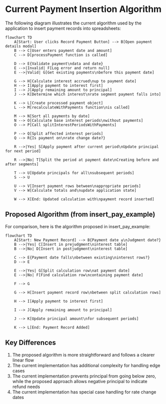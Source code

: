 # Current Payment Insertion Algorithm

The following diagram illustrates the current algorithm used by the application to insert payment records into spreadsheets:

```mermaid
flowchart TD
    A[Start: User clicks Record Payment Button] --> B[Open payment details modal]
    B --> C[User enters payment date and amount]
    C --> D[processPayment function is called]
    
    D --> E{Validate payment\ndata and date}
    E -->|Invalid| F[Log error and return null]
    E -->|Valid| G[Get existing payments\nbefore this payment date]
    
    G --> H[Calculate interest accrued\nup to payment date]
    H --> I[Apply payment to interest first]
    I --> J[Apply remaining amount to principal]
    J --> K[Determine which interest\nrate segment payment falls into]
    
    K --> L[Create processed payment object]
    L --> M[recalculateWithPayments function\nis called]
    
    M --> N[Sort all payments by date]
    N --> O[Calculate base interest periods\nwithout payments]
    O --> P[Call splitInterestPeriodsWithPayments]
    
    P --> Q[Split affected interest periods]
    Q --> R{Is payment on\nrate change date?}
    
    R -->|Yes| S[Apply payment after current period\nUpdate principal for next period]
    
    R -->|No| T[Split the period at payment date\nCreating before and after segments]
    
    T --> U[Update principals for all\nsubsequent periods]
    S --> U
    
    U --> V[Insert payment rows between\nappropriate periods]
    V --> W[Calculate totals and\nupdate application state]
    
    W --> X[End: Updated calculation with\npayment record inserted]
```

## Proposed Algorithm (from insert_pay_example)

For comparison, here is the algorithm proposed in insert_pay_example:

```mermaid
flowchart TD
    A[Start: New Payment Record] --> B{Payment date ≤\nJudgment date?}
    B -->|Yes| C[Insert in prejudgment\ninterest table]
    B -->|No| D[Insert in postjudgment\ninterest table]
    
    C --> E{Payment date falls\nbetween existing\ninterest rows?}
    D --> E
    
    E -->|Yes| G[Split calculation row\nat payment date]
    E -->|No| F[Find calculation row\ncontaining payment date]
    
    F --> G
    
    G --> H[Insert payment record row\nbetween split calculation rows]
    
    H --> I[Apply payment to interest first]
    
    I --> J[Apply remaining amount to principal]
    
    J --> K[Update principal amount\nfor subsequent periods]
    
    K --> L[End: Payment Record Added]
```

## Key Differences

1. The proposed algorithm is more straightforward and follows a clearer linear flow
2. The current implementation has additional complexity for handling edge cases
3. The current implementation prevents principal from going below zero, while the proposed approach allows negative principal to indicate refund needs
4. The current implementation has special case handling for rate change dates
